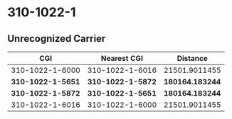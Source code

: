 # 310-1022-1
## Unrecognized Carrier


| CGI | Nearest CGI | Distance |
|-----|-------------|----------|
| 310-1022-1-6000 | 310-1022-1-6016 | 21501.9011455 |
| **310-1022-1-5651** | **310-1022-1-5872** | **180164.183244** |
| **310-1022-1-5872** | **310-1022-1-5651** | **180164.183244** |
| 310-1022-1-6016 | 310-1022-1-6000 | 21501.9011455 |
